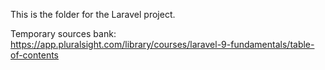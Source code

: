 This is the folder for the Laravel project.


Temporary sources bank:
https://app.pluralsight.com/library/courses/laravel-9-fundamentals/table-of-contents

